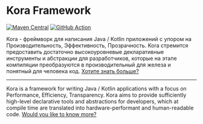 # Kora Framework

[![Maven Central](https://maven-badges.herokuapp.com/maven-central/ru.tinkoff.kora/common/badge.svg)](https://maven-badges.herokuapp.com/maven-central/ru.tinkoff.kora/common)
[![GitHub Action](https://github.com/kora-projects/kora/workflows/Build%20Master/badge.svg)](https://github.com/kora-projects/kora/actions?query=workflow%3A%22Build%20Master%22++)

Kora - фреймворк для написания Java / Kotlin приложений с упором на Производительность, Эффективность, Прозрачность.
Kora стремится предоставить достаточно высокоуровневые декларативные инструменты и абстракции для разработчиков,
которые на этапе компиляции преобразуются в производительный для железа и понятный для человека код. [Хотите знать больше?](https://kora-projects.github.io/kora-docs/ru/)

---

Kora is a framework for writing Java / Kotlin applications with a focus on Performance, Efficiency, Transparency.
Kora aims to provide sufficiently high-level declarative tools and abstractions for developers,
which at compile time are translated into hardware-performant and human-readable code. [Would you like to know more?](https://kora-projects.github.io/kora-docs/en/)
